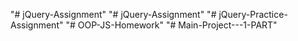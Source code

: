 "# jQuery-Assignment" 
"# jQuery-Assignment" 
"# jQuery-Practice-Assignment" 
"# OOP-JS-Homework" 
"# Main-Project---1-PART" 
